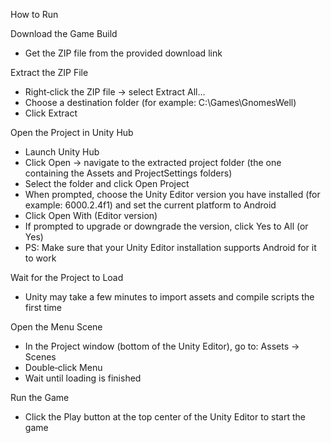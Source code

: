 How to Run

Download the Game Build
- Get the ZIP file from the provided download link

Extract the ZIP File
- Right‑click the ZIP file → select Extract All…
- Choose a destination folder (for example: C:\Games\GnomesWell)
- Click Extract

Open the Project in Unity Hub
- Launch Unity Hub
- Click Open → navigate to the extracted project folder (the one containing the Assets and ProjectSettings folders)
- Select the folder and click Open Project
- When prompted, choose the Unity Editor version you have installed (for example: 6000.2.4f1) and set the current platform to Android
- Click Open With (Editor version)
- If prompted to upgrade or downgrade the version, click Yes to All (or Yes)
- PS: Make sure that your Unity Editor installation supports Android for it to work

Wait for the Project to Load
- Unity may take a few minutes to import assets and compile scripts the first time

Open the Menu Scene
- In the Project window (bottom of the Unity Editor), go to: Assets → Scenes
- Double‑click Menu
- Wait until loading is finished

Run the Game
- Click the Play button at the top center of the Unity Editor to start the game
